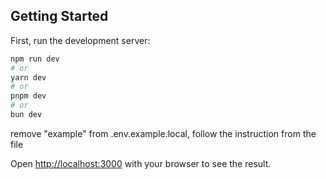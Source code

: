 
## Getting Started

First, run the development server:

```bash
npm run dev
# or
yarn dev
# or
pnpm dev
# or
bun dev
```

remove "example" from .env.example.local, follow the instruction from the file

Open [http://localhost:3000](http://localhost:3000) with your browser to see the result.

